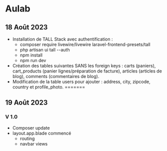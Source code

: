 # Aulab

## 18 Août 2023
- Installation de TALL Stack avec authentification :
    - composer require livewire/livewire laravel-frontend-presets/tall
    - php artisan ui tall --auth
    - npm install
    - npm run dev
- Création des tables suivantes SANS les foreign keys : carts (paniers), cart_products (panier lignes/préparation de facture), articles (articles de blog), comments (commentaires de blog).
- Modification de la table users pour ajouter : address, city, zipcode, country et profile_photo.
=======

## 19 Août 2023
### V 1.0

- Composer update
- layout.app.blade commencé
    - routing
    - navbar
views
  
